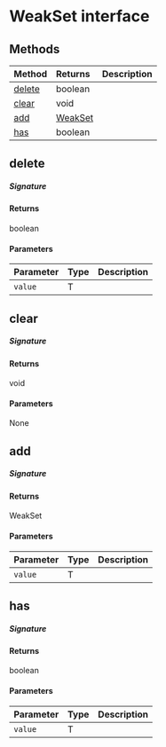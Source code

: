 # WeakSet<T> interface








## Methods

| Method	   |  Returns	| Description|
|:-------------|:-------|:-----------|
|[delete](#delete)      | boolean |  |
|[clear](#clear)      | void |  |
|[add](#add)      | [WeakSet<T>](WeakSet.md) |  |
|[has](#has)      | boolean |  |



## delete



##### Signature

#### Returns
boolean

#### Parameters


| Parameter	   | Type    | Description |
|:-------------|:---------------|:------------|
| `value`    | T |  |


## clear



##### Signature

#### Returns
void

#### Parameters
None


## add



##### Signature

#### Returns
WeakSet<T>

#### Parameters


| Parameter	   | Type    | Description |
|:-------------|:---------------|:------------|
| `value`    | T |  |


## has



##### Signature

#### Returns
boolean

#### Parameters


| Parameter	   | Type    | Description |
|:-------------|:---------------|:------------|
| `value`    | T |  |

